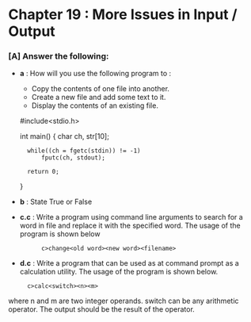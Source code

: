 # Chapter 19 : More Issues in Input / Output

### [A] Answer the following:

- **a** : How will you use the following program to :

	- Copy the contents of one file into another.
	- Create a new file and add some text to it.
	- Display the contents of an existing file.
	
	#include<stdio.h>
	
	int main()
	{
		char ch, str[10];
		
		while((ch = fgetc(stdin)) != -1)
			fputc(ch, stdout);
		
		return 0;
	}

- **b** : State True or False

- **c.c** : Write a program using command line arguments to search for a word in file and  replace it with the specified word. 
The usage of the program is shown below
       		
       		c>change<old word><new word><filename>
       		
- **d.c** : Write a program that can be used as at command prompt as a calculation utility. The usage of the program is shown below.
       
       	c>calc<switch><n><m>
where n and m are two integer operands. switch can be any arithmetic operator. The output should be the result of the operator.


